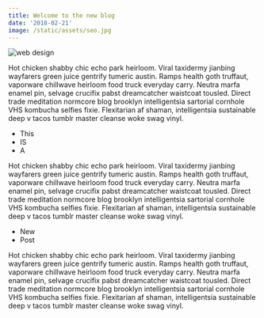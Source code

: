 ```yaml
---
title: Welcome to the new blog
date: '2018-02-21'
image: /static/assets/seo.jpg
---
```

![web design](/assets/webdesign.jpeg)

Hot chicken shabby chic echo park heirloom. Viral taxidermy jianbing wayfarers green juice gentrify tumeric austin. Ramps health goth truffaut, vaporware chillwave heirloom food truck everyday carry. Neutra marfa enamel pin, selvage crucifix pabst <!-- end --> dreamcatcher waistcoat tousled. Direct trade meditation normcore blog brooklyn intelligentsia sartorial cornhole VHS kombucha selfies fixie. Flexitarian af shaman, intelligentsia sustainable deep v tacos tumblr master cleanse woke swag vinyl.

* This
* IS
* A

Hot chicken shabby chic echo park heirloom. Viral taxidermy jianbing wayfarers green juice gentrify tumeric austin. Ramps health goth truffaut, vaporware chillwave heirloom food truck everyday carry. Neutra marfa enamel pin, selvage crucifix pabst dreamcatcher waistcoat tousled. Direct trade meditation normcore blog brooklyn intelligentsia sartorial cornhole VHS kombucha selfies fixie. Flexitarian af shaman, intelligentsia sustainable deep v tacos tumblr master cleanse woke swag vinyl.

* New
* Post

Hot chicken shabby chic echo park heirloom. Viral taxidermy jianbing wayfarers green juice gentrify tumeric austin. Ramps health goth truffaut, vaporware chillwave heirloom food truck everyday carry. Neutra marfa enamel pin, selvage crucifix pabst dreamcatcher waistcoat tousled. Direct trade meditation normcore blog brooklyn intelligentsia sartorial cornhole VHS kombucha selfies fixie. Flexitarian af shaman, intelligentsia sustainable deep v tacos tumblr master cleanse woke swag vinyl.
